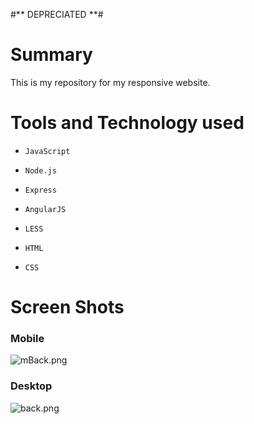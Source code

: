 #** DEPRECIATED **#

# Summary #
This is my repository for my responsive website. 

# Tools and Technology used #

*     JavaScript
*     Node.js
*     Express
*     AngularJS
*     LESS
*     HTML
*     CSS

# Screen Shots #
### Mobile ###
![mBack.png](https://bitbucket.org/repo/AA9G7b/images/2259327261-mBack.png)

### Desktop ###
![back.png](https://bitbucket.org/repo/AA9G7b/images/3024318750-back.png)